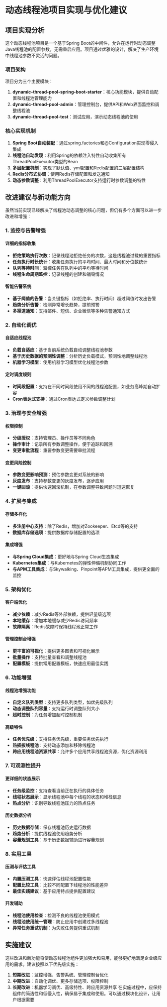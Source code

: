 # 动态线程池项目实现与优化建议

## 项目实现分析

这个动态线程池项目是一个基于Spring Boot的中间件，允许在运行时动态调整Java线程池的配置参数，无需重启应用。项目通过优雅的设计，解决了生产环境中线程池参数不灵活的问题。

### 项目架构

项目分为三个主要模块：

1. __dynamic-thread-pool-spring-boot-starter__：核心功能模块，提供自动配置和线程池管理能力
2. __dynamic-thread-pool-admin__：管理控制台，提供API和Web界面监控和调整线程池
3. __dynamic-thread-pool-test__：测试应用，演示动态线程池的使用

### 核心实现机制

1. __Spring Boot自动装配__：通过spring.factories和@Configuration实现零侵入集成
2. __线程池自动发现__：利用Spring的依赖注入特性自动收集所有ThreadPoolExecutor类型的Bean
3. __多层配置机制__：实现了默认值、yml配置和Redis配置的三层配置结构
4. __Redis分布式协调__：使用Redis存储配置和发送通知
5. __动态参数调整__：利用ThreadPoolExecutor支持运行时参数调整的特性

## 改进建议与新功能方向

虽然当前实现已经解决了线程池动态调整的核心问题，但仍有多个方面可以进一步改进和增强：

### 1. 监控与告警增强

#### 详细的指标收集

- __拒绝策略执行次数__：记录线程池拒绝任务的次数，这是线程池过载的重要指标
- __任务执行时长统计__：收集任务执行的平均时间、最大时间和分位数统计
- __队列等待时间__：监控任务在队列中的平均等待时间
- __线程生命周期监控__：记录线程的创建和销毁情况

#### 智能告警系统

- __基于阈值的告警__：当关键指标（如拒绝率、执行时间）超过阈值时发出告警
- __趋势分析告警__：检测异常增长趋势，提前预警
- __多渠道通知__：支持邮件、短信、企业微信等多种告警通知方式

### 2. 自动化调优

#### 自适应线程池

- __负载自适应__：基于当前系统负载自动调整线程池参数
- __基于历史数据的预测性调整__：分析历史负载模式，预测性地调整线程池
- __机器学习模型__：使用机器学习模型优化线程池参数

#### 定时调度规则

- __时间段配置__：支持在不同时间段使用不同的线程池配置，如业务高峰期自动扩容
- __Cron表达式支持__：通过Cron表达式定义参数调整计划

### 3. 治理与安全增强

#### 权限控制

- __分级授权__：支持管理员、操作员等不同角色
- __操作审计__：记录所有参数调整操作，便于追踪和回溯
- __变更审批流程__：重要参数变更需要审批流程

#### 变更风险控制

- __参数变更影响预测__：预估参数变更对系统的影响
- __灰度发布__：支持参数变更的灰度发布，逐步应用
- __一键回滚__：提供快速回滚机制，在参数调整导致问题时迅速恢复

### 4. 扩展与集成

#### 存储多样化

- __多注册中心支持__：除了Redis，增加对Zookeeper、Etcd等的支持
- __数据库存储选项__：提供数据库存储配置的选项

#### 集成增强

- __与Spring Cloud集成__：更好地与Spring Cloud生态集成
- __Kubernetes集成__：与Kubernetes的弹性伸缩机制协同工作
- __与APM工具集成__：与Skywalking、Pinpoint等APM工具集成，提供更全面的监控

### 5. 架构优化

#### 客户端优化

- __减少依赖__：减少Redis等外部依赖，提供轻量级选项
- __本地缓存__：增加本地缓存减少Redis访问频率
- __故障隔离__：Redis故障时保持线程池正常工作

#### 管理控制台增强

- __更丰富的可视化__：提供更多图表和可视化展示
- __批量操作__：支持批量查看和调整线程池
- __配置模板__：提供常用配置模板，快速应用最佳实践

### 6. 功能增强

#### 线程池增强功能

- __自定义队列类型__：支持更多队列类型，如优先级队列
- __动态调整队列容量__：支持运行时调整队列大小
- __超时控制__：为任务增加超时控制机制

#### 高级特性

- __任务优先级__：支持任务优先级，重要任务优先执行
- __热插拔线程池__：支持动态添加和移除线程池
- __跨应用线程池资源共享__：允许多个应用共享线程池资源，优化资源利用

### 7. 可观测性提升

#### 更详细的状态展示

- __任务级监控__：支持查看当前正在执行的具体任务
- __线程状态展示__：显示线程池中每个线程的状态和堆栈信息
- __热点分析__：识别导致线程池压力的热点任务

#### 历史数据分析

- __历史数据存储__：保存线程池历史运行数据
- __趋势分析__：提供线程池使用趋势分析
- __容量规划工具__：基于历史数据辅助进行容量规划

### 8. 实用工具

#### 压测与评估工具

- __内置压测工具__：快速评估线程池配置性能
- __配置比较工具__：比较不同配置下线程池的性能差异
- __最佳实践建议__：基于应用特点提供配置建议

#### 开发辅助

- __线程池使用检查__：检测不良的线程池使用模式
- __线程池使用统一管理__：防止应用中创建过多线程池
- __异常任务重试机制__：为失败任务提供重试机制

## 实施建议

这些改进和新功能将使动态线程池组件更加强大和易用，能够更好地满足企业级应用的需求。建议按照以下优先级实施：

1. __短期改进__：监控增强、告警系统、管理控制台优化
2. __中期改进__：自动化调优、更多存储选项、权限控制
3. __长期改进__：机器学习调优、高级特性、跨应用资源共享 在实施过程中，应保持组件的简洁性和低侵入性，确保易于集成和使用。可以通过模块化设计，让用户根据需要

